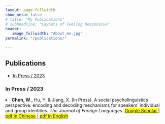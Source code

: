 ```yaml
---
layout: page-fullwidth
show_meta: false
# title: "My Publications"
# subheadline: "Layouts of Feeling Responsive"
header:
   image_fullwidth: "About_me.jpg"
permalink: "/publications/"

---
```

<!-- https://raw.githubusercontent.com/wenjunchen29/web/ca227c12e296d8d1493b3843cd8d55ba830add7f/images/logo.png -->

<div id="publications">
  <h2>Publications</h2>
  <ul>
    <li><a href="#In Press / 2023">In Press / 2023</a></li>
    <!-- <li><a href="#2022">2022</a></li>
    <li><a href="#2021">2021</a></li>
    <li><a href="#2020">2020</a></li> -->
  </ul>
  <h3 id="In Press / 2023">In Press / 2023</h3>
  <u1>
    <li><strong>Chen, W</strong>., Hu, Y. & Jiang, X. (In Press). A social psycholinguistics perspective: encoding and decoding mechanisms for speakers’ individual and group identities. <em>The Journal of Foreign Languages</em>. 
    <a href="https://scholar.google.co.uk/citations?view_op=view_citation&hl=zh-TW&user=iF2CM7sAAAAJ&sortby=pubdate&citation_for_view=iF2CM7sAAAAJ:DwWRdx-KAo4C" target="_blank"><span style="background-color:yellow">Google Scholar</span> | <a href="https://raw.githubusercontent.com/wenjunchen29/web/40774f46ccd4160a277211f0ede2b4d6d473331d/files/CN.pdf"><span style="background-color:yellow" target="_blank">pdf in Chinese</span> | <a href="https://raw.githubusercontent.com/wenjunchen29/web/40774f46ccd4160a277211f0ede2b4d6d473331d/files/EN.pdf" target="_blank"><span style="background-color:yellow">pdf in English</span>
  <u1>
 
  <!-- </ul>
  <h3 id="2022">2022</h3>
  <ul>
    <li>Bara, I., Binney, R. J., & Ramsey, R. (2022). Investigating the Role of Working Memory Resources across Aesthetic and Non-Aesthetic Judgments. Quarterly Journal of Experimental Psychology. <a href="pdf">pdf</a>  <a href="doi">doi</a>  <a href="Open Science Framework">Open Science Framework</a>  <a href="preprint">preprint</a></li>
  </ul>
  <h3 id="2021">2021</h3>
  <ul>
    <li>Bara, I., Darda, K. M., Kurz, A. S., & Ramsey, R. (2021). Functional Specificity and Neural Integration in the Aesthetic Appreciation of Artworks with Implied Motion. European Journal of Neuroscience. <a href="pdf">pdf</a>  <a href="doi">doi</a>  <a href="Open Science Framework">Open Science Framework</a>  <a href="preprint">preprint</a></li>
  </ul> -->
